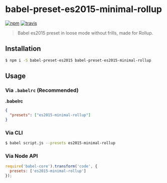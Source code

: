 # babel-preset-es2015-minimal-rollup

[![npm](https://img.shields.io/npm/v/babel-preset-es2015-minimal-rollup.svg)](http://npm.im/babel-preset-es2015-minimal-rollup)
[![travis](https://travis-ci.org/developit/babel-preset-es2015-minimal-rollup.svg?branch=master)](https://travis-ci.org/developit/babel-preset-es2015-minimal-rollup)


> Babel es2015 preset in loose mode without frills, made for Rollup.


## Installation

```sh
$ npm i -S babel-preset-es2015 babel-preset-es2015-minimal-rollup
```


## Usage

### Via `.babelrc` (Recommended)

**.babelrc**

```json
{
  "presets": ["es2015-minimal-rollup"]
}
```

### Via CLI

```sh
$ babel script.js --presets es2015-minimal-rollup
```

### Via Node API

```javascript
require('babel-core').transform('code', {
  presets: ['es2015-minimal-rollup']
});
```
